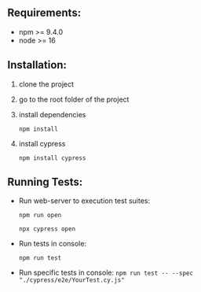 ## Requirements:
- npm >= 9.4.0
- node >= 16

## Installation:

1. clone the project
2. go to the root folder of the project
3. install dependencies

   `npm install`

4. install cypress

   `npm install cypress`

## Running Tests:

- Run web-server to execution test suites:

  `npm run open`

  `npx cypress open`

- Run tests in console:

  `npm run test`

- Run specific tests in console:
  `npm run test -- --spec "./cypress/e2e/YourTest.cy.js"`
